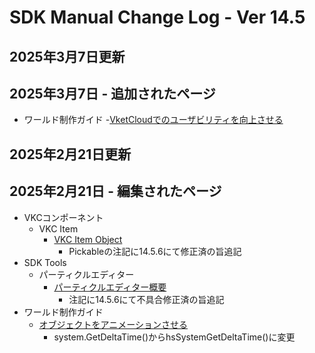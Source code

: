 # SDK Manual Change Log - Ver 14.5

## 2025年3月7日更新

## 2025年3月7日 - 追加されたページ

- ワールド制作ガイド
  -[VketCloudでのユーザビリティを向上させる](https://vrhikky.github.io/VketCloudSDK_Documents/14.5/WorldMakingGuide/VketCloudUsability.html)

## 2025年2月21日更新

## 2025年2月21日 - 編集されたページ

- VKCコンポーネント
  - VKC Item
    - [VKC Item Object](https://vrhikky.github.io/VketCloudSDK_Documents/14.5/VKCComponents/VKCItemObject.html)
      - Pickableの注記に14.5.6にて修正済の旨追記
- SDK Tools
  - パーティクルエディター
    - [パーティクルエディター概要](https://vrhikky.github.io/VketCloudSDK_Documents/14.5/en/particleeditor/pe_about_particleeditor.html)
      - 注記に14.5.6にて不具合修正済の旨追記
- ワールド制作ガイド
    - [オブジェクトをアニメーションさせる](https://vrhikky.github.io/VketCloudSDK_Documents/14.5/WorldMakingGuide/PropAnimation.html)
        - system.GetDeltaTime()からhsSystemGetDeltaTime()に変更

